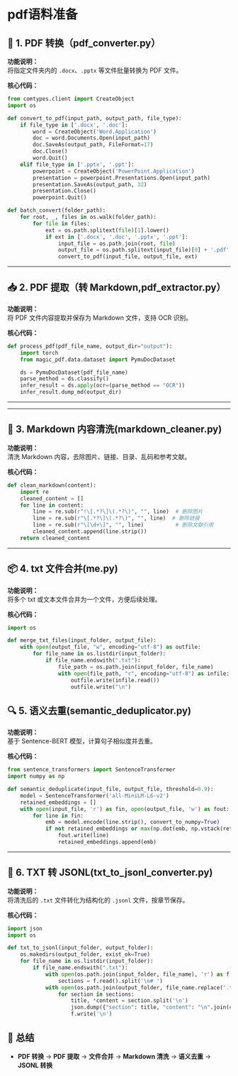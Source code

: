# pdf语料准备

## 📄 1. PDF 转换（pdf_converter.py）

**功能说明：**  
将指定文件夹内的 `.docx`、`.pptx` 等文件批量转换为 PDF 文件。

**核心代码：**
```python
from comtypes.client import CreateObject
import os

def convert_to_pdf(input_path, output_path, file_type):
    if file_type in ['.docx', '.doc']:
        word = CreateObject('Word.Application')
        doc = word.Documents.Open(input_path)
        doc.SaveAs(output_path, FileFormat=17)
        doc.Close()
        word.Quit()
    elif file_type in ['.pptx', '.ppt']:
        powerpoint = CreateObject('PowerPoint.Application')
        presentation = powerpoint.Presentations.Open(input_path)
        presentation.SaveAs(output_path, 32)
        presentation.Close()
        powerpoint.Quit()

def batch_convert(folder_path):
    for root, _, files in os.walk(folder_path):
        for file in files:
            ext = os.path.splitext(file)[1].lower()
            if ext in ['.docx', '.doc', '.pptx', '.ppt']:
                input_file = os.path.join(root, file)
                output_file = os.path.splitext(input_file)[0] + '.pdf'
                convert_to_pdf(input_file, output_file, ext)
```

---

## 📥 2. PDF 提取（转 Markdown,pdf_extractor.py）

**功能说明：**  
将 PDF 文件内容提取并保存为 Markdown 文件，支持 OCR 识别。

**核心代码：**
```python
def process_pdf(pdf_file_name, output_dir="output"):
    import torch
    from magic_pdf.data.dataset import PymuDocDataset

    ds = PymuDocDataset(pdf_file_name)
    parse_method = ds.classify()
    infer_result = ds.apply(ocr=(parse_method == "OCR"))
    infer_result.dump_md(output_dir)
```

---
---

## 📝 3. Markdown 内容清洗(markdown_cleaner.py)

**功能说明：**  
清洗 Markdown 内容，去除图片、链接、目录、乱码和参考文献。

**核心代码：**
```python
def clean_markdown(content):
    import re
    cleaned_content = []
    for line in content:
        line = re.sub(r"!\[.*?\]\(.*?\)", "", line)  # 删除图片
        line = re.sub(r"\[.*?\]\(.*?\)", "", line)  # 删除链接
        line = re.sub(r"\[\d+\]", "", line)          # 删除文献引用
        cleaned_content.append(line.strip())
    return cleaned_content
```

---
## 📦 4. txt 文件合并(me.py)

**功能说明：**  
将多个 txt 或文本文件合并为一个文件，方便后续处理。

**核心代码：**
```python
import os

def merge_txt_files(input_folder, output_file):
    with open(output_file, "w", encoding="utf-8") as outfile:
        for file_name in os.listdir(input_folder):
            if file_name.endswith(".txt"):
                file_path = os.path.join(input_folder, file_name)
                with open(file_path, "r", encoding="utf-8") as infile:
                    outfile.write(infile.read())
                    outfile.write("\n")
```



## 🔍 5. 语义去重(semantic_deduplicator.py)

**功能说明：**  
基于 Sentence-BERT 模型，计算句子相似度并去重。

**核心代码：**
```python
from sentence_transformers import SentenceTransformer
import numpy as np

def semantic_deduplicate(input_file, output_file, threshold=0.9):
    model = SentenceTransformer('all-MiniLM-L6-v2')
    retained_embeddings = []
    with open(input_file, 'r') as fin, open(output_file, 'w') as fout:
        for line in fin:
            emb = model.encode(line.strip(), convert_to_numpy=True)
            if not retained_embeddings or max(np.dot(emb, np.vstack(retained_embeddings).T)) < threshold:
                fout.write(line)
                retained_embeddings.append(emb)
```

---

## 🔄 6. TXT 转 JSONL(txt_to_jsonl_converter.py)

**功能说明：**  
将清洗后的 `.txt` 文件转化为结构化的 `.jsonl` 文件，按章节保存。

**核心代码：**
```python
import json
import os

def txt_to_jsonl(input_folder, output_folder):
    os.makedirs(output_folder, exist_ok=True)
    for file_name in os.listdir(input_folder):
        if file_name.endswith(".txt"):
            with open(os.path.join(input_folder, file_name), 'r') as f:
                sections = f.read().split('\n# ')
            with open(os.path.join(output_folder, file_name.replace('.txt', '.jsonl')), 'w') as f:
                for section in sections:
                    title, *content = section.split('\n')
                    json.dump({"section": title, "content": "\n".join(content)}, f, ensure_ascii=False)
                    f.write('\n')
```


## 🎯 **总结**

- **PDF 转换** → **PDF 提取** → **文件合并** → **Markdown 清洗** → **语义去重** → **JSONL 转换**
